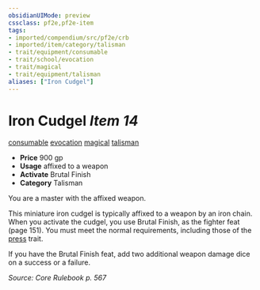 ```yaml
---
obsidianUIMode: preview
cssclass: pf2e,pf2e-item
tags:
- imported/compendium/src/pf2e/crb
- imported/item/category/talisman
- trait/equipment/consumable
- trait/school/evocation
- trait/magical
- trait/equipment/talisman
aliases: ["Iron Cudgel"]
---
```

# Iron Cudgel *Item 14*  
[consumable](consumable.md)  [evocation](evocation.md)  [magical](magical.md)  [talisman](talisman.md)  

- **Price** 900 gp
- **Usage** affixed to a weapon
- **Activate** Brutal Finish
- **Category** Talisman

You are a master with the affixed weapon.

This miniature iron cudgel is typically affixed to a weapon by an iron chain. When you activate the cudgel, you use Brutal Finish, as the fighter feat (page 151). You must meet the normal requirements, including those of the [press](press.md) trait.

If you have the Brutal Finish feat, add two additional weapon damage dice on a success or a failure.

*Source: Core Rulebook p. 567*